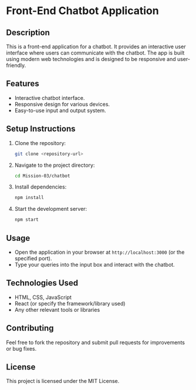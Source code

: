 # Front-End Chatbot Application

## Description

This is a front-end application for a chatbot. It provides an interactive user interface where users can communicate with the chatbot. The app is built using modern web technologies and is designed to be responsive and user-friendly.

## Features

- Interactive chatbot interface.
- Responsive design for various devices.
- Easy-to-use input and output system.

## Setup Instructions

1. Clone the repository:
   ```bash
   git clone <repository-url>
   ```
2. Navigate to the project directory:
   ```bash
   cd Mission-03/chatbot
   ```
3. Install dependencies:
   ```bash
   npm install
   ```
4. Start the development server:
   ```bash
   npm start
   ```

## Usage

- Open the application in your browser at `http://localhost:3000` (or the specified port).
- Type your queries into the input box and interact with the chatbot.

## Technologies Used

- HTML, CSS, JavaScript
- React (or specify the framework/library used)
- Any other relevant tools or libraries

## Contributing

Feel free to fork the repository and submit pull requests for improvements or bug fixes.

## License

This project is licensed under the MIT License.
